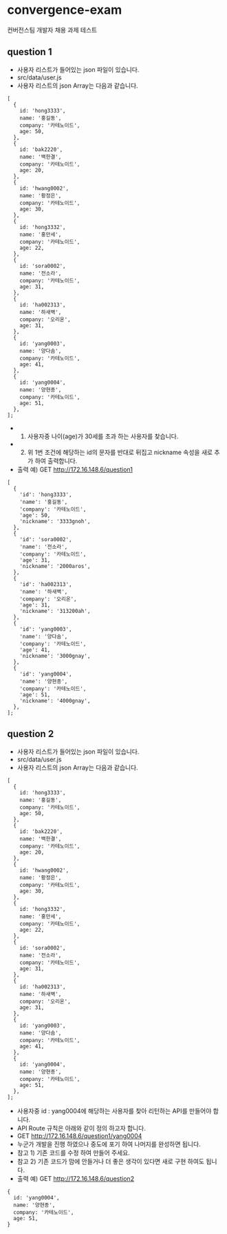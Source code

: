 # convergence-exam
컨버전스팀 개발자 채용 과제 테스트

## question 1
- 사용자 리스트가 들어있는 json 파일이 있습니다.
- src/data/user.js
- 사용자 리스트의 json Array는 다음과 같습니다.
```
[
  {
    id: 'hong3333',
    name: '홍길동',
    company: '카테노이드',
    age: 50,
  },
  {
    id: 'bak2220',
    name: '백한결',
    company: '카테노이드',
    age: 20,
  },
  {
    id: 'hwang0002',
    name: '황정은',
    company: '카테노이드',
    age: 30,
  },
  {
    id: 'hong3332',
    name: '홍만세',
    company: '카테노이드',
    age: 22,
  },
  {
    id: 'sora0002',
    name: '전소라',
    company: '카테노이드',
    age: 31,
  },
  {
    id: 'ha002313',
    name: '하새벽',
    company: '오리온',
    age: 31,
  },
  {
    id: 'yang0003',
    name: '양다솜',
    company: '카테노이드',
    age: 41,
  },
  {
    id: 'yang0004',
    name: '양현종',
    company: '카테노이드',
    age: 51,
  },
];
```
- 1) 사용자중 나이(age)가 30세를 초과 하는 사용자를 찾습니다.
- 2) 위 1번 조건에 해당하는 id의 문자를 반대로 뒤집고 nickname 속성을 새로 추가 하여 출력합니다.
- 출력 예) GET http://172.16.148.6/question1
```
[
  {
    'id': 'hong3333',
    'name': '홍길동',
    'company': '카테노이드',
    'age': 50,
    'nickname': '3333gnoh',
  },
  {
    'id': 'sora0002',
    'name': '전소라',
    'company': '카테노이드',
    'age': 31,
    'nickname': '2000aros',
  },
  {
    'id': 'ha002313',
    'name': '하새벽',
    'company': '오리온',
    'age': 31,
    'nickname': '313200ah',
  },
  {
    'id': 'yang0003',
    'name': '양다솜',
    'company': '카테노이드',
    'age': 41,
    'nickname': '3000gnay',
  },
  {
    'id': 'yang0004',
    'name': '양현종',
    'company': '카테노이드',
    'age': 51,
    'nickname': '4000gnay',
  },
];
```

## question 2
- 사용자 리스트가 들어있는 json 파일이 있습니다.
- src/data/user.js
- 사용자 리스트의 json Array는 다음과 같습니다.
```
[
  {
    id: 'hong3333',
    name: '홍길동',
    company: '카테노이드',
    age: 50,
  },
  {
    id: 'bak2220',
    name: '백한결',
    company: '카테노이드',
    age: 20,
  },
  {
    id: 'hwang0002',
    name: '황정은',
    company: '카테노이드',
    age: 30,
  },
  {
    id: 'hong3332',
    name: '홍만세',
    company: '카테노이드',
    age: 22,
  },
  {
    id: 'sora0002',
    name: '전소라',
    company: '카테노이드',
    age: 31,
  },
  {
    id: 'ha002313',
    name: '하새벽',
    company: '오리온',
    age: 31,
  },
  {
    id: 'yang0003',
    name: '양다솜',
    company: '카테노이드',
    age: 41,
  },
  {
    id: 'yang0004',
    name: '양현종',
    company: '카테노이드',
    age: 51,
  },
];
```
- 사용자중 id : yang0004에 해당하는 사용자를 찾아 리턴하는 API를 만들어야 합니다.
- API Route 규칙은 아래와 같이 정의 하고자 합니다.
- GET http://172.16.148.6/question1/yang0004
- 누군가 개발을 진행 하였으나 중도에 포기 하여 나머지를 완성하면 됩니다.
- 참고 1) 기존 코드를 수정 하여 만들어 주세요.
- 참고 2) 기존 코드가 맘에 안들거나 더 좋은 생각이 있다면 새로 구현 하여도 됩니다.
- 출력 예) GET http://172.16.148.6/question2
```
{
  id: 'yang0004',
  name: '양현종',
  company: '카테노이드',
  age: 51,
}
```
